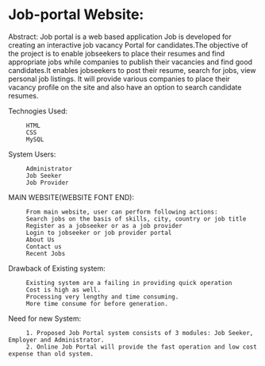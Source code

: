 # Job-portal Website:
   Abstract:
         Job portal is a web based application Job is developed for creating an interactive job vacancy Portal for candidates.The objective of the project is to enable jobseekers to place their resumes and find appropriate jobs while companies to publish their vacancies and find good candidates.It enables jobseekers to post their resume, search for jobs, view personal job listings. It will provide various companies to place their vacancy profile on the site and also have an option to search candidate resumes.
   
   Technogies Used:
         
         HTML
         CSS
         MySQL
         
   System Users:
   
         Administrator
         Job Seeker
         Job Provider
        
   MAIN WEBSITE(WEBSITE FONT END):
   
         From main website, user can perform following actions:
         Search jobs on the basis of skills, city, country or job title
         Register as a jobseeker or as a job provider
         Login to jobseeker or job provider portal
         About Us
         Contact us
         Recent Jobs
         
   Drawback of Existing system:
   
         Existing system are a failing in providing quick operation
         Cost is high as well.
         Processing very lengthy and time consuming.
         More time consume for before generation.
         
   Need for new System:
   
         1. Proposed Job Portal system consists of 3 modules: Job Seeker, Employer and Administrator.
         2. Online Job Portal will provide the fast operation and low cost expense than old system.
           
